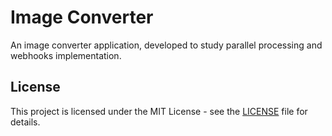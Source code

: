 # Image Converter

An image converter application, developed to study parallel processing and webhooks implementation.

## License

This project is licensed under the MIT License - see the [LICENSE](LICENSE) file for details.
